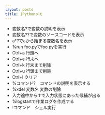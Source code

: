 ```yaml
---
layout: posts
title: IPythonメモ
---
```

* 変数名?で変数の説明を表示     
* 変数名??で変数のソースコードを表示
* a*?でaから始まる変数名を表示
* %run foo.pyでfoo.pyを実行 
* Ctrl+a 行頭へ
* Ctrl+e 行末へ
* Ctrl+k 行末まで削除
* Ctrl+u 行頭まで削除
* Ctrl+l クリア
* %コマンド?　コマンドの説明を表示する
* %xdel 変数名 変数の削除
* 入力途中から↑で入力状態にあった候補が出る
* %logstartで作業ログを作成する
* !コマンド　シェル実行
